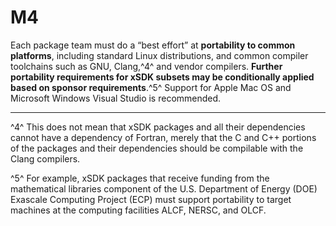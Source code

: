 # M4

Each package team must do a “best effort” at **portability to common platforms**, including
standard Linux distributions, and common compiler toolchains such as GNU, Clang,^4^ and vendor
compilers. **Further portability requirements for xSDK subsets may be conditionally applied
based on sponsor requirements**.^5^ Support for Apple Mac OS and Microsoft Windows Visual Studio
is recommended.

-------

^4^ This does not mean that xSDK packages and all their dependencies cannot have a dependency of Fortran,
merely that the C and C++ portions of the packages and their dependencies should be compilable with the
Clang compilers.

^5^ For example, xSDK packages that receive funding from the mathematical libraries component of the U.S.
Department of Energy (DOE) Exascale Computing Project (ECP) must support portability to target machines at
the computing facilities ALCF, NERSC, and OLCF.
